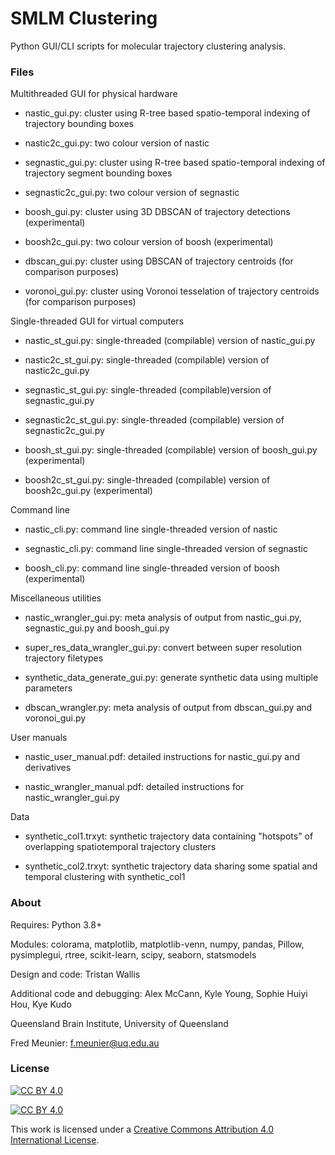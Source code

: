# SMLM Clustering
Python GUI/CLI scripts for molecular trajectory clustering analysis.

### Files
Multithreaded GUI for physical hardware
* nastic_gui.py: cluster using R-tree based spatio-temporal indexing of trajectory bounding boxes

* nastic2c_gui.py: two colour version of nastic

* segnastic_gui.py: cluster using R-tree based spatio-temporal indexing of trajectory segment bounding boxes

* segnastic2c_gui.py: two colour version of segnastic

* boosh_gui.py: cluster using 3D DBSCAN of trajectory detections (experimental)

* boosh2c_gui.py: two colour version of boosh (experimental)

* dbscan_gui.py: cluster using DBSCAN of trajectory centroids (for comparison purposes)

* voronoi_gui.py: cluster using Voronoi tesselation of trajectory centroids (for comparison purposes)

Single-threaded GUI for virtual computers
* nastic_st_gui.py: single-threaded (compilable) version of nastic_gui.py  

* nastic2c_st_gui.py: single-threaded (compilable) version of nastic2c_gui.py  

* segnastic_st_gui.py: single-threaded (compilable)version of segnastic_gui.py  

* segnastic2c_st_gui.py: single-threaded (compilable) version of segnastic2c_gui.py  

* boosh_st_gui.py: single-threaded (compilable) version of boosh_gui.py (experimental)

* boosh2c_st_gui.py: single-threaded (compilable) version of boosh2c_gui.py (experimental)

Command line
* nastic_cli.py: command line single-threaded version of nastic

* segnastic_cli.py: command line single-threaded version of segnastic

* boosh_cli.py: command line single-threaded version of boosh (experimental)

Miscellaneous utilities
* nastic_wrangler_gui.py: meta analysis of output from nastic_gui.py, segnastic_gui.py and boosh_gui.py

* super_res_data_wrangler_gui.py: convert between super resolution trajectory filetypes

* synthetic_data_generate_gui.py: generate synthetic data using multiple parameters

* dbscan_wrangler.py: meta analysis of output from dbscan_gui.py and voronoi_gui.py

User manuals
* nastic_user_manual.pdf: detailed instructions for nastic_gui.py and derivatives

* nastic_wrangler_manual.pdf: detailed instructions for nastic_wrangler_gui.py

Data
* synthetic_col1.trxyt: synthetic trajectory data containing "hotspots" of overlapping spatiotemporal trajectory clusters

* synthetic_col2.trxyt: synthetic trajectory data sharing some spatial and temporal clustering with synthetic_col1 

### About

Requires: Python 3.8+

Modules: colorama, matplotlib, matplotlib-venn, numpy, pandas, Pillow, pysimplegui, rtree, scikit-learn, scipy, seaborn, statsmodels 

Design and code: Tristan Wallis

Additional code and debugging: Alex McCann, Kyle Young, Sophie Huiyi Hou, Kye Kudo

Queensland Brain Institute, University of Queensland

Fred Meunier: f.meunier@uq.edu.au


### License

[![CC BY 4.0][cc-by-shield]][cc-by]

[![CC BY 4.0][cc-by-image]][cc-by]

This work is licensed under a
[Creative Commons Attribution 4.0 International License][cc-by].

[cc-by]: http://creativecommons.org/licenses/by/4.0/

[cc-by-shield]: https://img.shields.io/badge/License-CC%20BY%204.0-lightgrey.svg

[cc-by-image]: https://i.creativecommons.org/l/by/4.0/88x31.png